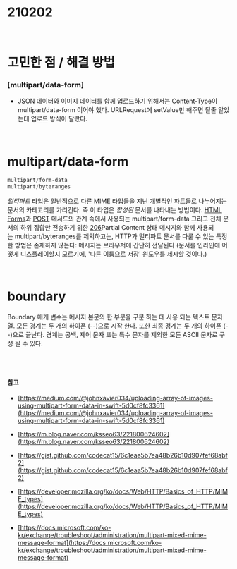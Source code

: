 # 210202

<br>

# 고민한 점 / 해결 방법

### [multipart/data-form]

- JSON 데이터와 이미지 데이터를 함께  업로드하기 위해서는  Content-Type이 multipart/data-form 이어야  했다. URLRequest에 setValue만 해주면 될줄 알았는데 업로드 방식이 달랐다.

<br>

# **multipart/data-form**

```swift
multipart/form-data
multipart/byteranges
```

*멀티파트* 타입은 일반적으로 다른 MIME 타입들을 지닌 개별적인 파트들로 나누어지는 문서의 카테고리를 가리킨다. 즉 이 타입은 *합성된* 문서를 나타내는 방법이다. [HTML Forms](https://developer.mozilla.org/en-US/docs/Web/Guide/HTML/Forms)과 [POST](https://developer.mozilla.org/ko/docs/Web/HTTP/Methods/POST) 메서드의 관계 속에서 사용되는 multipart/form-data 그리고 전체 문서의 하위 집합만 전송하기 위한 [206](https://developer.mozilla.org/ko/docs/Web/HTTP/Status/206)Partial Content 상태 메시지와 함께 사용되는 multipart/byteranges를 제외하고는, HTTP가 멀티파트 문서를 다룰 수 있는 특정한 방법은 존재하지 않는다: 메시지는 브라우저에 간단히 전달된다 (문서를 인라인에 어떻게 디스플레이할지 모르기에, '다른 이름으로 저장' 윈도우를 제시할 것이다.)

<br>

# **boundary**

Boundary 매개 변수는 메시지 본문의 한 부분을 구분 하는 데 사용 되는 텍스트 문자열. 모든 경계는 두 개의 하이픈 (--)으로 시작 한다. 또한 최종 경계는 두 개의 하이픈 (--)으로 끝난다. 경계는 공백, 제어 문자 또는 특수 문자를 제외한 모든 ASCII 문자로 구성 될 수 있다.


<br>
<br>

#### 참고
- [https://medium.com/@johnxavier034/uploading-array-of-images-using-multipart-form-data-in-swift-5d0cf8fc3361](https://medium.com/@johnxavier034/uploading-array-of-images-using-multipart-form-data-in-swift-5d0cf8fc3361)

- [https://m.blog.naver.com/ksseo63/221800624602](https://m.blog.naver.com/ksseo63/221800624602)

- [https://gist.github.com/codecat15/6c1eaa5b7ea48b26b10d907fef68abf2](https://gist.github.com/codecat15/6c1eaa5b7ea48b26b10d907fef68abf2)

- [https://developer.mozilla.org/ko/docs/Web/HTTP/Basics_of_HTTP/MIME_types](https://developer.mozilla.org/ko/docs/Web/HTTP/Basics_of_HTTP/MIME_types)

- [https://docs.microsoft.com/ko-kr/exchange/troubleshoot/administration/multipart-mixed-mime-message-format](https://docs.microsoft.com/ko-kr/exchange/troubleshoot/administration/multipart-mixed-mime-message-format)


<br>
